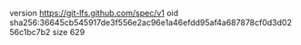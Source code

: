 version https://git-lfs.github.com/spec/v1
oid sha256:36645cb545917de3f556e2ac96e1a46efdd95af4a687878cf0d3d0256c1bc7b2
size 629
